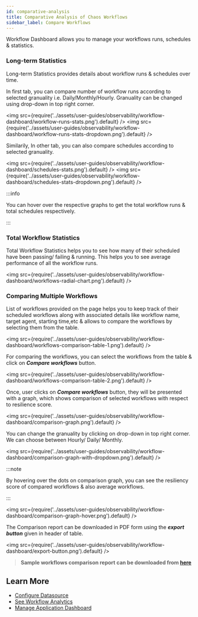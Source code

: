 ```yaml
---
id: comparative-analysis
title: Comparative Analysis of Chaos Workflows
sidebar_label: Compare Workflows
---
```


Workflow Dashboard allows you to manage your workflows runs, schedules & statistics.

### Long-term Statistics

Long-term Statistics provides details about workflow runs & schedules over time.

In first tab, you can compare number of workflow runs according to selected granuality i.e. Daily/Monthly/Hourly. Granuality can be changed using drop-down in top right corner.

<img src={require('../assets/user-guides/observability/workflow-dashboard/workflow-runs-stats.png').default} />
<img src={require('../assets/user-guides/observability/workflow-dashboard/workflow-runs-stats-dropdown.png').default} />

Similarily, In other tab, you can also compare schedules according to selected granuality.

<img src={require('../assets/user-guides/observability/workflow-dashboard/schedules-stats.png').default} />
<img src={require('../assets/user-guides/observability/workflow-dashboard/schedules-stats-dropdown.png').default} />

:::info

You can hover over the respective graphs to get the total workflow runs & total schedules respectively.

:::

### Total Workflow Statistics

Total Workflow Statistics helps you to see how many of their scheduled have been passing/ failing & running. This helps you to see average performance of all the workflow runs.

<img src={require('../assets/user-guides/observability/workflow-dashboard/workflows-radial-chart.png').default} />

### Comparing Multiple Workflows

List of workflows provided on the page helps you to keep track of their scheduled workflows along with associated details like workflow name, target agent, starting time,etc & allows to compare the workflows by selecting them from the table.

<img src={require('../assets/user-guides/observability/workflow-dashboard/workflows-comparison-table-1.png').default} />

For comparing the workflows, you can select the workflows from the table & click on _**Compare workflows**_ button.

<img src={require('../assets/user-guides/observability/workflow-dashboard/workflows-comparison-table-2.png').default} />

Once, user clicks on _**Compare workflows**_ button, they will be presented with a graph, which shows comparison of selected workflows with respect to resilience score.

<img src={require('../assets/user-guides/observability/workflow-dashboard/comparison-graph.png').default} />

You can change the granuality by clicking on drop-down in top right corner. We can choose between Hourly/ Daily/ Monthly.

<img src={require('../assets/user-guides/observability/workflow-dashboard/comparison-graph-with-dropdown.png').default} />

:::note

By hovering over the dots on comparison graph, you can see the resiliency score of compared workflows & also average workflows.

:::

<img src={require('../assets/user-guides/observability/workflow-dashboard/comparison-graph-hover.png').default} />

The Comparison report can be downloaded in PDF form using the _**export button**_ given in header of table.

<img src={require('../assets/user-guides/observability/workflow-dashboard/export-button.png').default} />

> **Sample workflows comparison report can be downloaded from [here](../assets/chaos-center-analytics.pdf)**

## Learn More

- [Configure Datasource](configure-datasource)
- [See Workflow Analytics](analyze-workflow)
- [Manage Application Dashboard](manage-app-dashboard)
